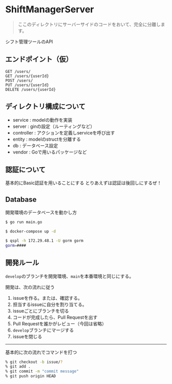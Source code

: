 # ShiftManagerServer
> ここのディレクトリにサーバーサイドのコードをおいて、完全に分離します。

シフト管理ツールのAPI


## エンドポイント（仮）
```
GET /users/
GET /users/{userId}
POST /users/
PUT /users/{userId}
DELETE /users/{userId}
```

## ディレクトリ構成について
- service : modelの動作を実装
- server : ginの設定（ルーティングなど）
- controller : アクションを定義しserviceを呼び出す
- entity : modelのstructを分離する
- db : データベース設定
- vendor : Goで用いるパッケージなど

## 認証について
基本的にBasic認証を用いることにする
とりあえずは認証は後回しにするぜ！

## Database
開発環境のデータベースを動かし方
```bash
$ go run main.go

$ docker-compose up -d

$ qspl -h 172.29.48.1 -U gorm gorm
gorm=####
```

## 開発ルール
`develop`のブランチを開発環境、`main`を本番環境と同じにする。

開発は、次の流れに従う
1. issueを作る。または、確認する。
2. 担当するissueに自分を割り当てる。
3. issueごとにブランチを切る
4. コードが完成したら、Pull Requestを出す
5. Pull Requestを誰かがレビュー（今回は省略）
6. `develop`ブランチにマージする
7. issueを閉じる

--- 

基本的に次の流れでコマンドを打つ
```bash
% git checkout -b issue/?
% git add .
% git commit -m "commit message"
% git push origin HEAD
```
